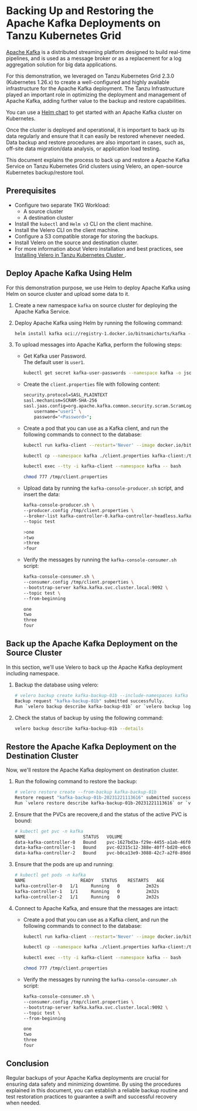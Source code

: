 # Backing Up and Restoring the Apache Kafka Deployments on Tanzu Kubernetes Grid

[Apache Kafka](https://kafka.apache.org/) is a distributed streaming platform designed to build real-time pipelines, and is used as a message broker or as a replacement for a log aggregation solution for big data applications.

For this demonstration, we leveraged on Tanzu Kubernetes Grid 2.3.0 (Kubernetes 1.26.x) to create a well-configured and highly available infrastructure for the Apache Kafka deployment. The Tanzu Infrastructure played an important role in optimizing the deployment and management of Apache Kafka, adding further value to the backup and restore capabilities.

You can use a [Helm chart](https://github.com/bitnami/charts/tree/main/bitnami/kafka) to get started with an Apache Kafka cluster on Kubernetes.

Once the cluster is deployed and operational, it is important to back up its data regularly and ensure that it can easily be restored whenever needed. Data backup and restore procedures are also important in cases, such as, off-site data migration/data analysis, or application load testing.

This document explains the process to back up and restore a Apache Kafka Service on Tanzu Kubernetes Grid clusters using Velero, an open-source Kubernetes backup/restore tool.

## Prerequisites
- Configure two separate TKG Workload: 
  - A source cluster 
  - A destination cluster 
- Install the `kubectl` and `Helm v3` CLI on the client machine.
- Install the Velero CLI on the client machine.
- Configure a S3 compatible storage for storing the backups.
- Install Velero on the source and destination cluster. 
- For more information about Velero installation and best practices, see [Installing Velero in Tanzu Kubernetes Cluster
](./velero-with-restic.md).

## Deploy Apache Kafka Using Helm

For this demonstration purpose, we use Helm to deploy Apache Kafka using Helm on source cluster and upload some data to it. 

1. Create a new namespace `kafka` on source cluster for deploying the Apache Kafka Service.
1. Deploy Apache Kafka using Helm by running the following command:

    ```bash
    helm install kafka oci://registry-1.docker.io/bitnamicharts/kafka -n kafka
    ```
1. To upload messages into Apache Kafka, perform the following steps: 
 
    - Get Kafka user Password. </br>The default user is `user1`.

        ```bash
        kubectl get secret kafka-user-passwords --namespace kafka -o jsonpath='{.data.client-passwords}' | base64 -d | cut -d , -f 1
        ```
    - Create the `client.properties` file with following content:

        ```bash
        security.protocol=SASL_PLAINTEXT
        sasl.mechanism=SCRAM-SHA-256
        sasl.jaas.config=org.apache.kafka.common.security.scram.ScramLoginModule required \
            username="user1" \
            password="<Password>";
        ```
    - Create a pod that you can use as a Kafka client, and run the following commands to connect to the database:

        ```bash
        kubectl run kafka-client --restart='Never' --image docker.io/bitnami/kafka:3.6.1-debian-11-r0 --namespace kafka --command -- sleep infinity

        kubectl cp --namespace kafka ./client.properties kafka-client:/tmp/client.properties
        
        kubectl exec --tty -i kafka-client --namespace kafka -- bash
        
        chmod 777 /tmp/client.properties
        ```
    - Upload data by running the `kafka-console-producer.sh` script, and insert the data:

        ```bash
        kafka-console-producer.sh \
        --producer.config /tmp/client.properties \
        --broker-list kafka-controller-0.kafka-controller-headless.kafka.svc.cluster.local:9092,kafka-controller-1.kafka-controller-headless.kafka.svc.cluster.local:9092,kafka-controller-2.kafka-controller-headless.kafka.svc.cluster.local:9092 \
        --topic test

        >one
        >two
        >three
        >four
        ```
    - Verify the messages by running the `kafka-console-consumer.sh` script:
    
        ```bash
        kafka-console-consumer.sh \
        --consumer.config /tmp/client.properties \
        --bootstrap-server kafka.kafka.svc.cluster.local:9092 \
        --topic test \
        --from-beginning

        one
        two
        three
        four
        ```

## Back up the Apache Kafka Deployment on the Source Cluster

In this section, we'll use Velero to back up the Apache Kafka deployment including namespace.

1. Backup the database using velero:

    ```bash
    # velero backup create kafka-backup-01b --include-namespaces kafka
    Backup request "kafka-backup-01b" submitted successfully.
    Run `velero backup describe kafka-backup-01b` or `velero backup logs kafka-backup-01b` for more details.
    ```

1. Check the status of backup by using the following command:

    ```bash
    velero backup describe kafka-backup-01b --details
    ```

## Restore the Apache Kafka Deployment on the Destination Cluster

Now, we'll restore the Apache Kafka deployment on destination cluster.

1. Run the following command to restore the backup:

    ```bash
    # velero restore create --from-backup kafka-backup-01b
    Restore request "kafka-backup-01b-20231221113616" submitted successfully.
    Run `velero restore describe kafka-backup-01b-20231221113616` or `velero restore logs kafka-backup-01b-20231221113616` for more details.
    ```

1. Ensure that the PVCs are recovere,d and the status of the active PVC is bound:

    ```bash
    # kubectl get pvc -n kafka
    NAME                      STATUS   VOLUME                                     CAPACITY   ACCESS MODES   STORAGECLASS   AGE
    data-kafka-controller-0   Bound    pvc-1627bd3a-f29e-4455-a1ab-46f0c78615b3   8Gi        RWO            default        2m44s
    data-kafka-controller-1   Bound    pvc-02315c12-388e-40ff-bd20-e0c6fa5a7283   8Gi        RWO            default        2m44s
    data-kafka-controller-2   Bound    pvc-b0ca13e9-3088-42c7-a2f0-89dd9504693b   8Gi        RWO            default        2m44s
    ```
1. Ensure that the pods are up and running:

    ```bash
    # kubectl get pods -n kafka
    NAME                     READY   STATUS    RESTARTS   AGE
    kafka-controller-0   1/1     Running   0          2m32s
    kafka-controller-1   1/1     Running   0          2m32s
    kafka-controller-2   1/1     Running   0          2m32s
    ```

1. Connect to Apache Kafka, and ensure that the messages are intact:

    - Create a pod that you can use as a Kafka client, and run the following commands to connect to the database:

        ```bash
        kubectl run kafka-client --restart='Never' --image docker.io/bitnami/kafka:3.6.1-debian-11-r0 --namespace kafka --command -- sleep infinity

        kubectl cp --namespace kafka ./client.properties kafka-client:/tmp/client.properties
        
        kubectl exec --tty -i kafka-client --namespace kafka -- bash
        
        chmod 777 /tmp/client.properties
        ```
    - Verify the messages by running the `kafka-console-consumer.sh` script:
    
        ```bash
        kafka-console-consumer.sh \
        --consumer.config /tmp/client.properties \
        --bootstrap-server kafka.kafka.svc.cluster.local:9092 \
        --topic test \
        --from-beginning

        one
        two
        three
        four
        ```


## Conclusion

Regular backups of your Apache Kafka deployments are crucial for ensuring data safety and minimizing downtime. By using the procedures explained in this document, you can establish a reliable backup routine and test restoration practices to guarantee a swift and successful recovery when needed.
